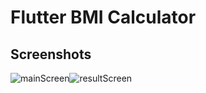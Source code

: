 # Flutter BMI Calculator
## Screenshots
![mainScreen](https://user-images.githubusercontent.com/102627389/199877369-678be005-9e59-4e47-b25e-728bdcfd1eff.jpeg)![resultScreen](https://user-images.githubusercontent.com/102627389/199877380-0ebd0dac-81db-4411-a6aa-6cac0ef5eb6a.jpeg)




